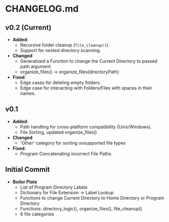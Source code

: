 # **CHANGELOG.md**  

## v0.2 (Current)  
- **Added**:  
  - Recursive folder cleanup (`file_cleanup()`).  
  - Support for nested directory scanning.
- **Changed**
  - Generalized a Function to change the Current Directory to passed path argument
  - organize_files() -> organize_files(directoryPath)
- **Fixed**:    
  - Edge cases for deleting empty folders.
  - Edge case for interacting with Folders/Files with spaces in their names.  

## v0.1
- **Added**:  
  - Path handling for cross-platform compatibility (Unix/Windows).
  - File Sorting, updated organize_files() 
- **Changed**
  - 'Other' category for sorting unsupported file types
- **Fixed**: 
  - Program Concatenating incorrect File Paths.

## Initial Commit
- **Boiler Plate**
  - List of Program Directory Labels
  - Dictionary for File Extension -> Label Lookup
  - Functions to change Current Directory to Home Directory or Program Directory
  - Functions: directory_logic(), organize_files(), file_cleanup() 
  - 6 file categories